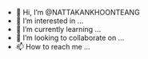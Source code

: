 - 👋 Hi, I’m @NATTAKANKHOONTEANG
- 👀 I’m interested in ...
- 🌱 I’m currently learning ...
- 💞️ I’m looking to collaborate on ...
- 📫 How to reach me ...

<!---
NATTAKANKHOONTEANG/NATTAKANKHOONTEANG is a ✨ special ✨ repository because its `README.md` (this file) appears on your GitHub profile.
You can click the Preview link to take a look at your changes.
--->
